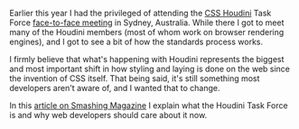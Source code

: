 Earlier this year I had the privileged of attending the [CSS Houdini](https://wiki.css-houdini.org/) Task Force [face-to-face meeting](https://github.com/w3c/css-houdini-drafts/wiki/Sydney-F2F-January-2016) in Sydney, Australia. While there I got to meet many of the Houdini members (most of whom work on browser rendering engines), and I got to see a bit of how the standards process works.

I firmly believe that what's happening with Houdini represents the biggest and most important shift in how styling and laying is done on the web since the invention of CSS itself. That being said, it's still something most developers aren't aware of, and I wanted that to change.

In this [article on Smashing Magazine](https://www.smashingmagazine.com/2016/03/houdini-maybe-the-most-exciting-development-in-css-youve-never-heard-of/) I explain what the Houdini Task Force is and why web developers should care about it now.
